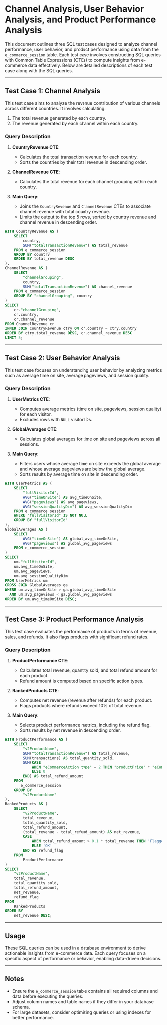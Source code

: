 # Channel Analysis, User Behavior Analysis, and Product Performance Analysis

This document outlines three SQL test cases designed to analyze channel performance, user behavior, and product performance using data from the `e_commerce_session` table. Each test case involves constructing SQL queries with Common Table Expressions (CTEs) to compute insights from e-commerce data effectively. Below are detailed descriptions of each test case along with the SQL queries.

---

## Test Case 1: Channel Analysis
This test case aims to analyze the revenue contribution of various channels across different countries. It involves calculating:
1. The total revenue generated by each country.
2. The revenue generated by each channel within each country.

### Query Description
1. **CountryRevenue CTE**:
   - Calculates the total transaction revenue for each country.
   - Sorts the countries by their total revenue in descending order.

2. **ChannelRevenue CTE**:
   - Calculates the total revenue for each channel grouping within each country.

3. **Main Query**:
   - Joins the `CountryRevenue` and `ChannelRevenue` CTEs to associate channel revenue with total country revenue.
   - Limits the output to the top 5 rows, sorted by country revenue and channel revenue in descending order.

```sql
WITH CountryRevenue AS (
    SELECT
        country,
        SUM("totalTransactionRevenue") AS total_revenue
    FROM e_commerce_session
    GROUP BY country
    ORDER BY total_revenue DESC
),
ChannelRevenue AS (
    SELECT
        "channelGrouping",
        country,
        SUM("totalTransactionRevenue") AS channel_revenue
    FROM e_commerce_session
    GROUP BY "channelGrouping", country
)
SELECT
    cr."channelGrouping",
    cr.country,
    cr.channel_revenue
FROM ChannelRevenue cr
INNER JOIN CountryRevenue ctry ON cr.country = ctry.country
ORDER BY ctry.total_revenue DESC, cr.channel_revenue DESC
LIMIT 5;
```

---

## Test Case 2: User Behavior Analysis
This test case focuses on understanding user behavior by analyzing metrics such as average time on site, average pageviews, and session quality.

### Query Description
1. **UserMetrics CTE**:
   - Computes average metrics (time on site, pageviews, session quality) for each visitor.
   - Excludes rows with `NULL` visitor IDs.

2. **GlobalAverages CTE**:
   - Calculates global averages for time on site and pageviews across all sessions.

3. **Main Query**:
   - Filters users whose average time on site exceeds the global average and whose average pageviews are below the global average.
   - Sorts results by average time on site in descending order.

```sql
WITH UserMetrics AS (
    SELECT
        "fullVisitorId",
        AVG("timeOnSite") AS avg_timeOnSite,
        AVG("pageviews") AS avg_pageviews,
        AVG("sessionQualityDim") AS avg_sessionQualityDim
    FROM e_commerce_session
    WHERE "fullVisitorId" IS NOT NULL
    GROUP BY "fullVisitorId"
),
GlobalAverages AS (
    SELECT
        AVG("timeOnSite") AS global_avg_timeOnSite,
        AVG("pageviews") AS global_avg_pageviews
    FROM e_commerce_session
)
SELECT
    um."fullVisitorId",
    um.avg_timeOnSite,
    um.avg_pageviews,
    um.avg_sessionQualityDim
FROM UserMetrics um
CROSS JOIN GlobalAverages ga
WHERE um.avg_timeOnSite > ga.global_avg_timeOnSite
  AND um.avg_pageviews < ga.global_avg_pageviews
ORDER BY um.avg_timeOnSite DESC;
```

---

## Test Case 3: Product Performance Analysis
This test case evaluates the performance of products in terms of revenue, sales, and refunds. It also flags products with significant refund rates.

### Query Description
1. **ProductPerformance CTE**:
   - Calculates total revenue, quantity sold, and total refund amount for each product.
   - Refund amount is computed based on specific action types.

2. **RankedProducts CTE**:
   - Computes net revenue (revenue after refunds) for each product.
   - Flags products where refunds exceed 10% of total revenue.

3. **Main Query**:
   - Selects product performance metrics, including the refund flag.
   - Sorts results by net revenue in descending order.

```sql
WITH ProductPerformance AS (
    SELECT
        "v2ProductName",
        SUM("totalTransactionRevenue") AS total_revenue,
        SUM(transactions) AS total_quantity_sold,
        SUM(CASE
            WHEN "eCommerceAction_type" = 2 THEN "productPrice" * "eCommerceAction_step"
            ELSE 0
        END) AS total_refund_amount
    FROM
       e_commerce_session
    GROUP BY
        "v2ProductName"
),
RankedProducts AS (
    SELECT
        "v2ProductName",
        total_revenue,
        total_quantity_sold,
        total_refund_amount,
        (total_revenue - total_refund_amount) AS net_revenue,
        CASE
            WHEN total_refund_amount > 0.1 * total_revenue THEN 'Flagged'
            ELSE 'OK'
        END AS refund_flag
    FROM
        ProductPerformance
)
SELECT
    "v2ProductName",
    total_revenue,
    total_quantity_sold,
    total_refund_amount,
    net_revenue,
    refund_flag
FROM
    RankedProducts
ORDER BY
    net_revenue DESC;
```

---

## Usage
These SQL queries can be used in a database environment to derive actionable insights from e-commerce data. Each query focuses on a specific aspect of performance or behavior, enabling data-driven decisions.

---

## Notes
- Ensure the `e_commerce_session` table contains all required columns and data before executing the queries.
- Adjust column names and table names if they differ in your database schema.
- For large datasets, consider optimizing queries or using indexes for better performance.